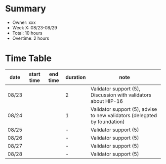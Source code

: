 # Summary
* Owner: xxx
* Week X: 08/23-08/29
* Total: 10 hours
* Overtime: 2 hours

# Time Table
| date  | start time  | end time | duration  |  note |
|---|---|---|---|---|
| 08/23  |   |   | 2  | Validator support (5), Discussion with validators about HIP-16 |
| 08/24  |   |   | 1  | Validator support (5), advise to new validators (delegated by foundation) |
| 08/25  |   |   | -  | Validator support (5) |
| 08/26  |   |   | -  | Validator support (5) |
| 08/27  |   |   | -  | Validator support (5) |
| 08/28  |   |   | -  | Validator support (5) |

